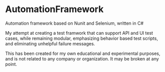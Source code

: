 # AutomationFramework
Automation framework based on Nunit and Selenium, written in C#

My attempt at creating a test framwork that can support API and UI test cases, while remaining modular, emphasizing behavior based test scripts, and eliminating unhelpful failure messages.

This has been created for my own educational and experimental purposes, and is not related to any company or organization.  It may be broken at any point.
